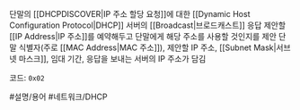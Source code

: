 단말의 [[DHCPDISCOVER|IP 주소 할당 요청]]에 대한 [[Dynamic Host Configuration Protocol|DHCP]] 서버의 [[Broadcast|브로드캐스트]] 응답
제안할 [[IP Address|IP 주소]]를 예약해두고 단말에게 해당 주소를 사용할 것인지를 제안
단말 식별자(주로 [[MAC Address|MAC 주소]]), 제안할 IP 주소, [[Subnet Mask|서브넷 마스크]], 임대 기간, 응답을 보내는 서버의 IP 주소가 담김

코드: `0x02`

#설명/용어 #네트워크/DHCP 